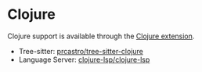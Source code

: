 # Clojure

Clojure support is available through the [Clojure extension](https://github.com/zed-extensions/clojure).

- Tree-sitter: [prcastro/tree-sitter-clojure](https://github.com/prcastro/tree-sitter-clojure)
- Language Server: [clojure-lsp/clojure-lsp](https://github.com/clojure-lsp/clojure-lsp)

<!--
TBD: Add some Clojure Docs
-->
